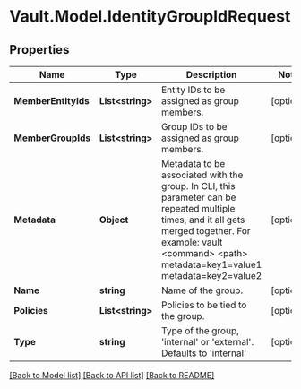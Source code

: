 # Vault.Model.IdentityGroupIdRequest

## Properties

Name | Type | Description | Notes
------------ | ------------- | ------------- | -------------
**MemberEntityIds** | **List&lt;string&gt;** | Entity IDs to be assigned as group members. | [optional] 
**MemberGroupIds** | **List&lt;string&gt;** | Group IDs to be assigned as group members. | [optional] 
**Metadata** | **Object** | Metadata to be associated with the group. In CLI, this parameter can be repeated multiple times, and it all gets merged together. For example: vault &lt;command&gt; &lt;path&gt; metadata&#x3D;key1&#x3D;value1 metadata&#x3D;key2&#x3D;value2 | [optional] 
**Name** | **string** | Name of the group. | [optional] 
**Policies** | **List&lt;string&gt;** | Policies to be tied to the group. | [optional] 
**Type** | **string** | Type of the group, &#39;internal&#39; or &#39;external&#39;. Defaults to &#39;internal&#39; | [optional] 

[[Back to Model list]](../README.md#documentation-for-models) [[Back to API list]](../README.md#documentation-for-api-endpoints) [[Back to README]](../README.md)

